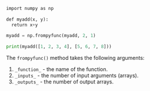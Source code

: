 ```python
import numpy as np  
  
def myadd(x, y):  
  return x+y  
  
myadd = np.frompyfunc(myadd, 2, 1)  
  
print(myadd([1, 2, 3, 4], [5, 6, 7, 8]))
```

The `frompyfunc()` method takes the following arguments:

1.  `_function_` - the name of the function.
2.  `_inputs_` - the number of input arguments (arrays).
3.  `_outputs_` - the number of output arrays.